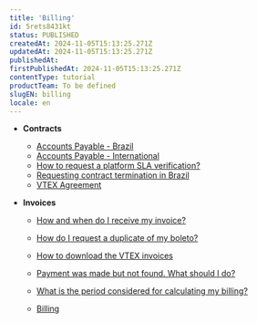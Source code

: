 ```yaml
---
title: 'Billing'
id: 5rets8431kt
status: PUBLISHED
createdAt: 2024-11-05T15:13:25.271Z
updatedAt: 2024-11-05T15:13:25.271Z
publishedAt: 
firstPublishedAt: 2024-11-05T15:13:25.271Z
contentType: tutorial
productTeam: To be defined
slugEN: billing
locale: en
---
```


- **Contracts**

  - [Accounts Payable - Brazil](en/docs/tutorial/accounts-payable-brazil)
  - [Accounts Payable - International](en/docs/tutorial/accounts-payable-international)
  - [How to request a platform SLA verification?](en/docs/tutorial/how-to-request-sla-verification)
  - [Requesting contract termination in Brazil](en/docs/tutorial/how-to-request-your-contract-termination-in-brazil)
  - [VTEX Agreement](en/docs/tutorial/vtex-agreement)


- **Invoices**

  - [How and when do I receive my invoice?](en/docs/tutorial/how-and-when-do-i-receive-my-invoice)
  - [How do I request a duplicate of my boleto?](en/docs/tutorial/how-do-i-request-a-duplicate-of-my-boleto)
  - [How to download the VTEX invoices ](en/docs/tutorial/how-to-download-the-vtex-invoices)
  - [Payment was made but not found. What should I do? ](en/docs/tutorial/payment-was-made-but-not-found-what-should-i-do)
  - [What is the period considered for calculating my billing?](en/docs/tutorial/what-is-the-period-considered-for-calculating-my-billing)


  - [Billing](en/docs/tutorial/index-en-tutorial-billing)

